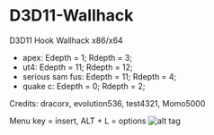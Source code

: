 # D3D11-Wallhack
D3D11 Hook Wallhack x86/x64

- apex: Edepth = 1; Rdepth = 3; 
- ut4: Edepth = 11; Rdepth = 12;
- serious sam fus: Edepth = 11; Rdepth = 4;
- quake c: Edepth = 0; Rdepth = 2;

Credits: dracorx, evolution536, test4321, Momo5000

Menu key = insert, ALT + L = options
![alt tag](https://github.com/DrNseven/D3D11-Wallhack/blob/master/keyboard.jpg)
